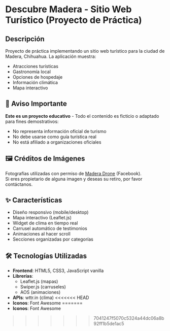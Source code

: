 # Descubre Madera - Sitio Web Turístico (Proyecto de Práctica)

## Descripción
Proyecto de práctica implementando un sitio web turístico para la ciudad de Madera, Chihuahua. La aplicación muestra:

- Atracciones turísticas
- Gastronomía local
- Opciones de hospedaje
- Información climática
- Mapa interactivo

## 📌 Aviso Importante
**Este es un proyecto educativo** - Todo el contenido es ficticio o adaptado para fines demostrativos:
- No representa información oficial de turismo
- No debe usarse como guía turística real
- No está afiliado a organizaciones oficiales

## 🖼️ Créditos de Imágenes
Fotografías utilizadas con permiso de [Madera Drone](https://www.facebook.com/MaderaDrone) (Facebook).  
Si eres propietario de alguna imagen y deseas su retiro, por favor contáctanos.

## ✨ Características
- Diseño responsivo (mobile/desktop)
- Mapa interactivo (Leaflet.js)
- Widget de clima en tiempo real
- Carrusel automático de testimonios
- Animaciones al hacer scroll
- Secciones organizadas por categorías

## 🛠️ Tecnologías Utilizadas
- **Frontend**: HTML5, CSS3, JavaScript vanilla
- **Librerías**: 
  - Leaflet.js (mapas)
  - Swiper.js (carruseles)
  - AOS (animaciones)
- **APIs**: wttr.in (clima)
<<<<<<< HEAD
- **Iconos**: Font Awesome
=======
- **Iconos**: Font Awesome
>>>>>>> 7041247f5070c5324a44dc06a8b92ff1b5de1ac5
